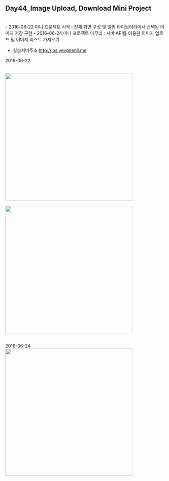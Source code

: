 Day44_Image Upload, Download Mini Project
--
<br>
- 2016-06-22 미니 프로젝트 시작 : 전체 화면 구성 및 앨범 라이브러리에서 선택된 이미지 저장 구현
- 2016-06-24 미니 프로젝트 마무리 : 서버 API를 이용한 이미지 업로드 및 이미지 리스트 가져오기

- 실습서버주소 http://ios.yevgnenll.me

2016-06-22

<br>
<img src="https://github.com/MijeongJeon/FAST-CAMPUS_iOS-SCHOOL/blob/master/Daily Study/images/Day42_160622(MiniProject)1.png?" width="400px" />
<br>
<br>
<img src="https://github.com/MijeongJeon/FAST-CAMPUS_iOS-SCHOOL/blob/master/Daily Study/images/Day42_160622(MiniProject)2.png?" width="400px" />
<br>
<br>

2016-06-24
<br>
<img src="https://github.com/MijeongJeon/FAST-CAMPUS_iOS-SCHOOL/blob/master/Daily Study/images/Day44_160624(API).png?" width="400px" />

